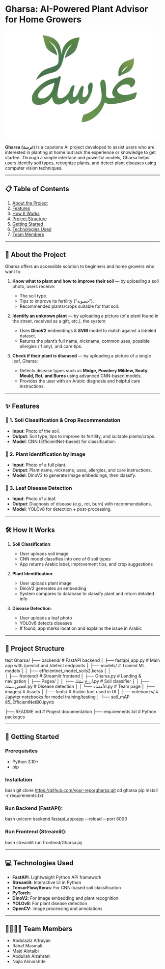 # Gharsa: AI-Powered Plant Advisor for Home Growers


<p align="center">
  <img src="assets/Logo.png" alt="Gharsa Logo" width="500"/>
</p>



**Gharsa (غرسة)** Is a capstone AI project developed to assist users who are interested in planting at home but lack the experience or knowledge to get started. Through a simple interface and powerful models, Gharsa helps users identify soil types, recognize plants, and detect plant diseases using computer vision techniques.

---

## 📋 Table of Contents

1. [About the Project](#-about-the-project)
2. [Features](#-features)
3. [How It Works](#-how-it-works)
4. [Project Structure](#-project-structure)
5. [Getting Started](#-getting-started)
6. [Technologies Used](#-technologies-used)
7. [Team Members](#-team-members)

---

## 📖 About the Project

Gharsa offers an accessible solution to beginners and home growers who want to:

1. **Know what to plant and how to improve their soil** — by uploading a soil photo, users receive:

   * The soil type.
   * Tips to improve its fertility ("خصوبة").
   * Recommended plants/crops suitable for that soil.

2. **Identify an unknown plant** — by uploading a picture (of a plant found in the street, received as a gift, etc.), the system:

   * Uses **DinoV2** embeddings & **SVM** model to match against a labeled dataset.
   * Returns the plant’s full name, nickname, common uses, possible allergies (if any), and care tips.

3. **Check if their plant is diseased** — by uploading a picture of a single leaf, Gharsa:

   * Detects disease types such as **Midge, Powdery Mildew, Sooty Mould, Rot, and Burns** using advanced CNN-based models.
   * Provides the user with an Arabic diagnosis and helpful care instructions.

---

## ✨ Features

### 🌱 1. Soil Classification & Crop Recommendation

* **Input**: Photo of the soil.
* **Output**: Soil type, tips to improve its fertility, and suitable plants/crops.
* **Model**: CNN (EfficientNet-based) for classification.

### 🌿 2. Plant Identification by Image

* **Input**: Photo of a full plant.
* **Output**: Plant name, nickname, uses, allergies, and care instructions.
* **Model**: DinoV2 to generate image embeddings, then classify.

### 🍂 3. Leaf Disease Detection

* **Input**: Photo of a leaf.
* **Output**: Diagnosis of disease (e.g., rot, burn) with recommendations.
* **Model**: YOLOv8 for detection + post-processing.

---

## 🛠 How It Works

1. **Soil Classification**:

   * User uploads soil image
   * CNN model classifies into one of 6 soil types
   * App returns Arabic label, improvement tips, and crop suggestions

2. **Plant Identification**:

   * User uploads plant image
   * DinoV2 generates an embedding
   * System compares to database to classify plant and return detailed info

3. **Disease Detection**:

   * User uploads a leaf photo
   * YOLOv8 detects diseases
   * If found, app marks location and explains the issue in Arabic

---

## 📂 Project Structure

text
Gharsa/
├── backend/                        # FastAPI backend
│   ├── fastapi_app.py             # Main app with /predict and /detect endpoints
│   ├── models/                    # Trained ML models
│   │   ├── efficientnet_model_soils2.keras
│   │   
│
├── frontend/                      # Streamlit frontend
│   ├── Gharsa.py                  # Landing & navigation
│   ├── Pages/
│   │   ├── أزرع نبتتك.py          # Soil classifier
│   │   ├── أفحص نبتتك.py         # Disease detection
│   │   └── الأعضاء.py            # Team page
│   ├── images/                    # Assets
│   ├── fonts/                     # Arabic font used in UI
│
├── notebooks/                     # Jupyter notebooks for model training/testing
│   └── soil_mAP 85_EfficientNetB0.ipynb

├── README.md                      # Project documentation
├── requirements.txt               # Python packages


---

## 🚀 Getting Started

### Prerequisites

* Python 3.10+
* pip

### Installation

bash
git clone https://github.com/your-repo/gharsa.git
cd gharsa
pip install -r requirements.txt


### Run Backend (FastAPI):

bash
uvicorn backend.fastapi_app:app --reload --port 8000


### Run Frontend (Streamlit):

bash
streamlit run frontend/Gharsa.py


---

## 💻 Technologies Used

* **FastAPI**: Lightweight Python API framework
* **Streamlit**: Interactive UI in Python
* **TensorFlow/Keras**: For CNN-based soil classification
* **PyTorch**: 
* **DinoV2**: For image embedding and plant recognition
* **YOLOv8**: For plant disease detection
* **OpenCV**: Image processing and annotations

---

## 👨‍👩‍👧‍👦 Team Members

* Abdulaziz Alfrayan
* Rahaf Masmali
* Majd Alotaibi
* Abdullah Alzahrani
* Najla Almarshde
